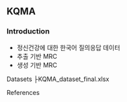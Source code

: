 ## KQMA
### Introduction
* 정신건강에 대한 한국어 질의응답 데이터
* 추출 기반 MRC
* 생성 기반 MRC

Datasets
├KQMA_dataset_final.xlsx

References
